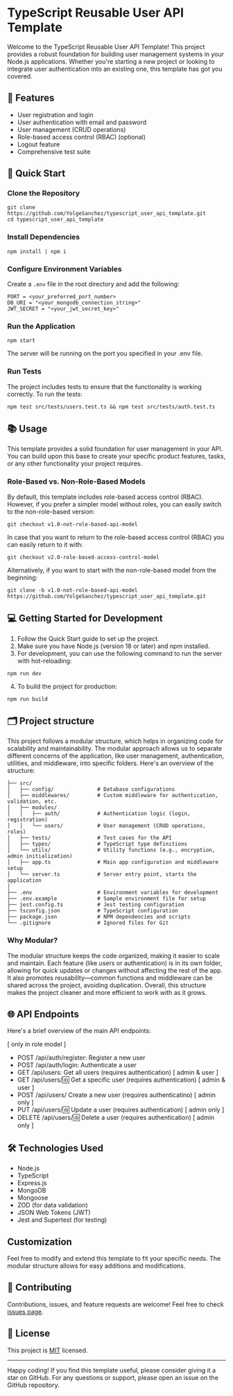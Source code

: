 # TypeScript Reusable User API Template

Welcome to the TypeScript Reusable User API Template! This project provides a robust foundation for building user management systems in your Node.js applications. Whether you're starting a new project or looking to integrate user authentication into an existing one, this template has got you covered.

## 🌟 Features

- User registration and login
- User authentication with email and password
- User management (CRUD operations)
- Role-based access control (RBAC) (optional)
- Logout feature
- Comprehensive test suite

## 🚀 Quick Start

### Clone the Repository

```
git clone https://github.com/YolgeSanchez/typescript_user_api_template.git
cd typescript_user_api_template
```

### Install Dependencies

```
npm install | npm i
```

### Configure Environment Variables

Create a `.env` file in the root directory and add the following:

```
PORT = <your_preferred_port_number>
DB_URI = "<your_mongodb_connection_string>"
JWT_SECRET = "<your_jwt_secret_key>"
```

### Run the Application

```
npm start
```

The server will be running on the port you specified in your .env file.

### Run Tests

The project includes tests to ensure that the functionality is working correctly. To run the tests:

```
npm test src/tests/users.test.ts && npm test src/tests/auth.test.ts
```

## 📚 Usage

This template provides a solid foundation for user management in your API. You can build upon this base to create your specific product features, tasks, or any other functionality your project requires.

### Role-Based vs. Non-Role-Based Models

By default, this template includes role-based access control (RBAC). However, if you prefer a simpler model without roles, you can easily switch to the non-role-based version:

```
git checkout v1.0-not-role-based-api-model
```

In case that you want to return to the role-based access control (RBAC) you can easily return to it with:

```
git checkout v2.0-role-based-access-control-model
```

Alternatively, if you want to start with the non-role-based model from the beginning:

```
git clone -b v1.0-not-role-based-api-model https://github.com/YolgeSanchez/typescript_user_api_template.git
```

## 💻 Getting Started for Development

1. Follow the Quick Start guide to set up the project.
2. Make sure you have Node.js (version 18 or later) and npm installed.
3. For development, you can use the following command to run the server with hot-reloading:

```
npm run dev
```

4. To build the project for production:

```
npm run build
```

## 🗂️ Project structure

This project follows a modular structure, which helps in organizing code for scalability and maintainability. The modular approach allows us to separate different concerns of the application, like user management, authentication, utilities, and middleware, into specific folders. Here's an overview of the structure:

```
├── src/
│   ├── config/              # Database configurations
│   ├── middlewares/         # Custom middleware for authentication, validation, etc.
│   ├── modules/
│   │   ├── auth/            # Authentication logic (login, registration)
│   │   └── users/           # User management (CRUD operations, roles)
│   ├── tests/               # Test cases for the API
│   ├── types/               # TypeScript type definitions
│   └── utils/               # Utility functions (e.g., encryption, admin initialization)
│   ├── app.ts               # Main app configuration and middleware setup
│   └── server.ts            # Server entry point, starts the application
│
├── .env                     # Environment variables for development
├── .env.example             # Sample environment file for setup
├── jest.config.ts           # Jest testing configuration
├── tsconfig.json            # TypeScript configuration
├── package.json             # NPM dependencies and scripts
└── .gitignore               # Ignored files for Git
```

### Why Modular?

The modular structure keeps the code organized, making it easier to scale and maintain. Each feature (like users or authentication) is in its own folder, allowing for quick updates or changes without affecting the rest of the app. It also promotes reusability—common functions and middleware can be shared across the project, avoiding duplication. Overall, this structure makes the project cleaner and more efficient to work with as it grows.

## 🌐 API Endpoints

Here's a brief overview of the main API endpoints:

[ only in role model ]

- POST /api/auth/register: Register a new user
- POST /api/auth/login: Authenticate a user
- GET /api/users: Get all users (requires authentication) [ admin & user ]
- GET /api/users/:id: Get a specific user (requires authentication) [ admin & user ]
- POST /api/users/ Create a new user (requires authenticatino) [ admin only ]
- PUT /api/users/:id: Update a user (requires authentication) [ admin only ]
- DELETE /api/users/:id: Delete a user (requires authentication) [ admin only ]

## 🛠️ Technologies Used

- Node.js
- TypeScript
- Express.js
- MongoDB
- Mongoose
- ZOD (for data validation)
- JSON Web Tokens (JWT)
- Jest and Supertest (for testing)

## Customization

Feel free to modify and extend this template to fit your specific needs. The modular structure allows for easy additions and modifications.

## 🤝 Contributing

Contributions, issues, and feature requests are welcome! Feel free to check [issues page](https://github.com/YolgeSanchez/typescript_user_api_template/issues).

## 📝 License

This project is [MIT](https://opensource.org/licenses/MIT) licensed.

---

Happy coding! If you find this template useful, please consider giving it a star on GitHub. For any questions or support, please open an issue on the GitHub repository.
